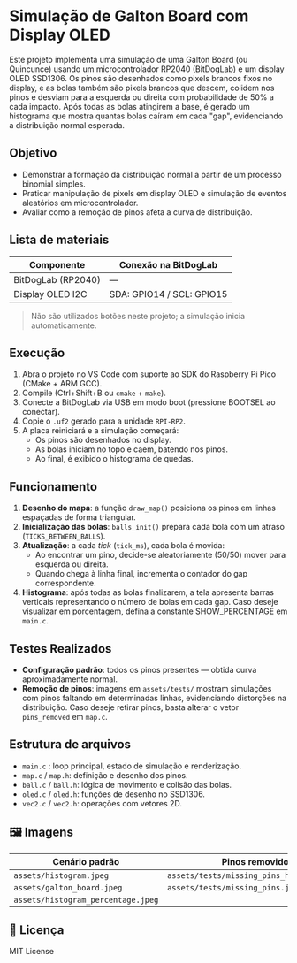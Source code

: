 # Simulação de Galton Board com Display OLED

Este projeto implementa uma simulação de uma Galton Board (ou Quincunce) usando um microcontrolador RP2040 (BitDogLab) e um display OLED SSD1306. Os pinos são desenhados como pixels brancos fixos no display, e as bolas também são pixels brancos que descem, colidem nos pinos e desviam para a esquerda ou direita com probabilidade de 50% a cada impacto. Após todas as bolas atingirem a base, é gerado um histograma que mostra quantas bolas caíram em cada "gap", evidenciando a distribuição normal esperada.

## Objetivo

- Demonstrar a formação da distribuição normal a partir de um processo binomial simples.
- Praticar manipulação de pixels em display OLED e simulação de eventos aleatórios em microcontrolador.
- Avaliar como a remoção de pinos afeta a curva de distribuição.

## Lista de materiais

| Componente         | Conexão na BitDogLab      |
| ------------------ | ------------------------- |
| BitDogLab (RP2040) | —                         |
| Display OLED I2C   | SDA: GPIO14 / SCL: GPIO15 |

> Não são utilizados botões neste projeto; a simulação inicia automaticamente.

## Execução

1. Abra o projeto no VS Code com suporte ao SDK do Raspberry Pi Pico (CMake + ARM GCC).
2. Compile (Ctrl+Shift+B ou `cmake` + `make`).
3. Conecte a BitDogLab via USB em modo boot (pressione BOOTSEL ao conectar).
4. Copie o `.uf2` gerado para a unidade `RPI-RP2`.
5. A placa reiniciará e a simulação começará:
   - Os pinos são desenhados no display.
   - As bolas iniciam no topo e caem, batendo nos pinos.
   - Ao final, é exibido o histograma de quedas.

## Funcionamento

1. **Desenho do mapa**: a função `draw_map()` posiciona os pinos em linhas espaçadas de forma triangular.
2. **Inicialização das bolas**: `balls_init()` prepara cada bola com um atraso (`TICKS_BETWEEN_BALLS`).
3. **Atualização**: a cada _tick_ (`tick_ms`), cada bola é movida:
   - Ao encontrar um pino, decide-se aleatoriamente (50/50) mover para esquerda ou direita.
   - Quando chega à linha final, incrementa o contador do gap correspondente.
4. **Histograma**: após todas as bolas finalizarem, a tela apresenta barras verticais representando o número de bolas em cada gap. Caso deseje visualizar em porcentagem, defina a constante SHOW_PERCENTAGE em `main.c`.

## Testes Realizados

- **Configuração padrão**: todos os pinos presentes — obtida curva aproximadamente normal.
- **Remoção de pinos**: imagens em `assets/tests/` mostram simulações com pinos faltando em determinadas linhas, evidenciando distorções na distribuição. Caso deseje retirar pinos, basta alterar o vetor `pins_removed` em `map.c`.

## Estrutura de arquivos

- `main.c` : loop principal, estado de simulação e renderização.
- `map.c` / `map.h`: definição e desenho dos pinos.
- `ball.c` / `ball.h`: lógica de movimento e colisão das bolas.
- `oled.c` / `oled.h`: funções de desenho no SSD1306.
- `vec2.c` / `vec2.h`: operações com vetores 2D.

## 🖼️ Imagens

| Cenário padrão                     | Pinos removidos                            |
| ---------------------------------- | ------------------------------------------ |
| `assets/histogram.jpeg`            | `assets/tests/missing_pins_histogram.jpeg` |
| `assets/galton_board.jpeg`         | `assets/tests/missing_pins.jpeg`           |
| `assets/histogram_percentage.jpeg` |                                            |

## 📜 Licença

MIT License

